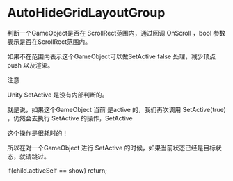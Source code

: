 # AutoHideGridLayoutGroup

判断一个GameObject是否在 ScrollRect范围内，通过回调 OnScroll ，bool 参数表示是否在ScrollRect范围内。



如果不在范围内表示这个GameObject可以做SetActive false 处理，减少顶点 push 以及渲染。

注意

Unity SetActive 是没有内部判断的。

就是说，如果这个GameObject 当前  是active 的，我们再次调用 SetActive(true) ，仍然会去执行 SetActive 的操作，SetActive

这个操作是很耗时的！


所以在对一个GameObject 进行 SetActive 的时候，如果当前状态已经是目标状态，就请跳过。

if(child.activeSelf ==  show) return;
